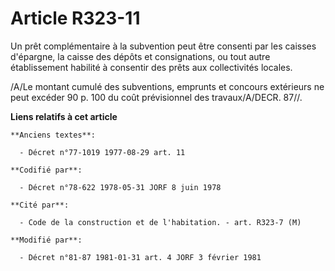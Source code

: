 # Article R323-11

Un prêt complémentaire à la subvention peut être consenti par les caisses d'épargne, la caisse des dépôts et consignations,
ou tout autre établissement habilité à consentir des prêts aux collectivités locales.

/A/Le montant cumulé des subventions, emprunts et concours extérieurs ne peut excéder 90 p. 100 du coût prévisionnel des
travaux/A/DECR. 87//.

**Liens relatifs à cet article**

	**Anciens textes**:

	  - Décret n°77-1019 1977-08-29 art. 11

	**Codifié par**:

	  - Décret n°78-622 1978-05-31 JORF 8 juin 1978

	**Cité par**:

	  - Code de la construction et de l'habitation. - art. R323-7 (M)

	**Modifié par**:

	  - Décret n°81-87 1981-01-31 art. 4 JORF 3 février 1981
